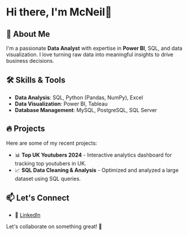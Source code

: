# Hi there, I'm McNeil👋

## 🚀 About Me
I'm a passionate **Data Analyst** with expertise in **Power BI**, SQL, and data visualization. I love turning raw data into meaningful insights to drive business decisions. 

## 🛠️ Skills & Tools
- **Data Analysis**: SQL, Python (Pandas, NumPy), Excel
- **Data Visualization**: Power BI, Tableau
- **Database Management**: MySQL, PostgreSQL, SQL Server


## 🔥 Projects
Here are some of my recent projects:
- 📊 **Top UK Youtubers 2024** - Interactive analytics dashboard for tracking top youtubers in UK.
- 📈 **SQL Data Cleaning & Analysis** - Optimized and analyzed a large dataset using SQL queries.


## 📫 Let's Connect
- 💼 [LinkedIn](https://www.linkedin.com/in/mcneilafegbah)


Let's collaborate on something great! 🚀

